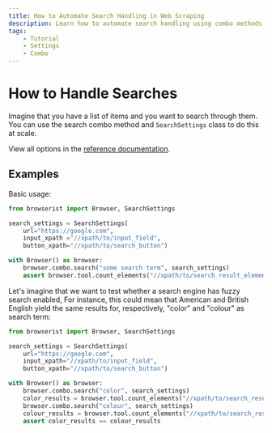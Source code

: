 ```yaml
---
title: How to Automate Search Handling in Web Scraping
description: Learn how to automate search handling using combo methods in Browserist. Includes code examples for beginners and advanced users.
tags:
    - Tutorial
    - Settings
    - Combo
---
```


# How to Handle Searches
Imagine that you have a list of items and you want to search through them. You can use the search combo method and `SearchSettings` class to do this at scale.

View all options in the [reference documentation](../../reference/browser/combo/search.md#searchsettings).

## Examples
Basic usage:

```python linenums="1"
from browserist import Browser, SearchSettings

search_settings = SearchSettings(
    url="https://google.com",
    input_xpath ="//xpath/to/input_field",
    button_xpath="//xpath/to/search_button")

with Browser() as browser:
    browser.combo.search("some search term", search_settings)
    assert browser.tool.count_elements("//xpath/to/search_result_elements") > 0
```

Let's imagine that we want to test whether a search engine has fuzzy search enabled, For instance, this could mean that American and British English yield the same results for, respectively, "color" and "colour" as search term:

```python linenums="1"
from browserist import Browser, SearchSettings

search_settings = SearchSettings(
    url="https://google.com",
    input_xpath="//xpath/to/input_field",
    button_xpath="//xpath/to/search_button")

with Browser() as browser:
    browser.combo.search("color", search_settings)
    color_results = browser.tool.count_elements("//xpath/to/search_result_elements")
    browser.combo.search("colour", search_settings)
    colour_results = browser.tool.count_elements("//xpath/to/search_result_elements")
    assert color_results == colour_results
```
